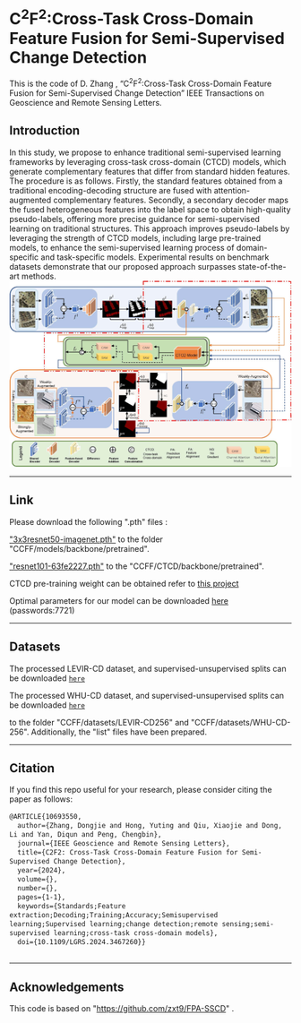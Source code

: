 # C<sup>2</sup>F<sup>2</sup>:Cross-Task Cross-Domain Feature Fusion for Semi-Supervised Change Detection

This is the code of D. Zhang , “C<sup>2</sup>F<sup>2</sup>:Cross-Task Cross-Domain Feature Fusion for Semi-Supervised Change Detection” IEEE Transactions on Geoscience and Remote Sensing Letters.

## Introduction
In this study, we propose to enhance traditional semi-supervised learning frameworks by leveraging cross-task cross-domain (CTCD) models, which generate complementary features that differ from standard hidden features. The procedure is as follows. Firstly, the standard features obtained from a traditional encoding-decoding structure are fused with attention-augmented complementary features. Secondly, a secondary decoder maps the fused heterogeneous features into the label space to obtain high-quality pseudo-labels, offering more precise guidance for semi-supervised learning on traditional structures. This approach improves pseudo-labels by leveraging the strength of CTCD models, including large pre-trained models, to enhance the semi-supervised learning process of domain-specific and task-specific models. Experimental results on benchmark datasets demonstrate that our proposed approach surpasses state-of-the-art methods.
![img](./img/CCFF2.jpg)

---

## Link

Please download the following ".pth" files :

["3x3resnet50-imagenet.pth"](https://github.com/yassouali/CCT/releases/download/v0.1/3x3resnet50-imagenet.pth") to the folder "CCFF/models/backbone/pretrained". 

["resnet101-63fe2227.pth"](https://download.pytorch.org/models/resnet101-63fe2227.pth) to the "CCFF/CTCD/backbone/pretrained". 

CTCD pre-training weight can be obtained refer to [this project](https://github.com/xiaoqiang-lu/LSST)

Optimal parameters for our model can be downloaded [here](https://pan.baidu.com/s/15k_c4KtkgSrCAi0U4LsnXA) (passwords:7721)



---
## Datasets

The processed LEVIR-CD dataset, and supervised-unsupervised splits can be downloaded [`here`](https://www.dropbox.com/s/18fb5jo0npu5evm/LEVIR-CD256.zip?dl=0)

The processed WHU-CD dataset, and supervised-unsupervised splits can be downloaded [`here`](https://www.dropbox.com/s/r76a00jcxp5d3hl/WHU-CD-256.zip?dl=0)

to the folder "CCFF/datasets/LEVIR-CD256" and "CCFF/datasets/WHU-CD-256". Additionally, the "list" files have been prepared.

---


## Citation

If you find this repo useful for your research, please consider citing the paper as follows:

```
@ARTICLE{10693550,
  author={Zhang, Dongjie and Hong, Yuting and Qiu, Xiaojie and Dong, Li and Yan, Diqun and Peng, Chengbin},
  journal={IEEE Geoscience and Remote Sensing Letters}, 
  title={C2F2: Cross-Task Cross-Domain Feature Fusion for Semi-Supervised Change Detection}, 
  year={2024},
  volume={},
  number={},
  pages={1-1},
  keywords={Standards;Feature extraction;Decoding;Training;Accuracy;Semisupervised learning;Supervised learning;change detection;remote sensing;semi-supervised learning;cross-task cross-domain models},
  doi={10.1109/LGRS.2024.3467260}}
  
```
---

## Acknowledgements

This code is based on "https://github.com/zxt9/FPA-SSCD"  .

